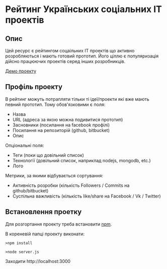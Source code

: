Рейтинг Українських соціальних IT проектів
=============

Опис
-----
Цей ресурс є рейтингом соцаільних IT проектів що активно розробляються і мають готовий прототип. Його ціллю є популяризація дійсно працюючих проектів серед інших розробникців.

[Демо проекту](http://uarating.linky.com.ua/)

Профіль проекту
---------------
В рейтинг можуть потрапляти тільки ті ідеї/проекти які вже мають певний прототип. 
Тому обов'язковими є поля:
  - Назва
  - URL (адреса за якою можна подивитися прототип)
  - Засновники (посилання на facebook профілі)
  - Посилання на репозиторій (github, bitbucket)
  - Опис

Опціональні поля:
  - Теги (поки що довільний список)
  - Технології (довільний список, наприклад nodejs, mongodb, etc.)
  - Лого

 Метрики, за якими відбувається сортування:
  - Активність розробки (кількість Followers / Commits на github/bitbucket)
  - Суспільна важливість (кількість like/share на Facebook / Vk / Twitter)



Встановлення проетку
--------------------
Для розгортання проекту треба встановити [npm](http://howtonode.org/introduction-to-npm).

В кореневій папці проекту виконати:

`>npm install`

`>node server.js`

Заходити http://localhost:3000

